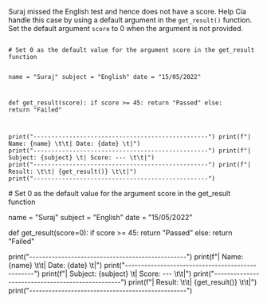 Suraj missed the English test and hence does not have a score. Help Cia handle this case by using a default argument in the `get_result()` function. Set the default argument `score` to 0 when the argument is not provided.

<codeblock language="python" type="exercise" testMode="fixedInput">
<code>
# Set 0 as the default value for the argument score in the get_result function

name = "Suraj"
subject = "English"
date = "15/05/2022"

def get_result(score):
  if score >= 45:
    return "Passed"
  else:
    return "Failed"


print("-------------------------------------------------")
print(f"| Name: {name} \t\t| Date: {date} \t|")
print("-------------------------------------------------")
print(f"| Subject: {subject} \t| Score: --- \t\t|")
print("-------------------------------------------------")
print(f"| Result: \t\t| {get_result()} \t\t|")
print("-------------------------------------------------")
</code>

<solution>
# Set 0 as the default value for the argument score in the get_result function

name = "Suraj"
subject = "English"
date = "15/05/2022"

def get_result(score=0):
  if score >= 45:
    return "Passed"
  else:
    return "Failed"


print("-------------------------------------------------")
print(f"| Name: {name} \t\t| Date: {date} \t|")
print("-------------------------------------------------")
print(f"| Subject: {subject} \t| Score: --- \t\t|")
print("-------------------------------------------------")
print(f"| Result: \t\t| {get_result()} \t\t|")
print("-------------------------------------------------")
</solution>
</codeblock>